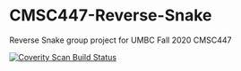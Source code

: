 # CMSC447-Reverse-Snake
Reverse Snake group project for UMBC Fall 2020 CMSC447

[![Coverity Scan Build Status](https://scan.coverity.com/projects/22324/badge.svg)](https://scan.coverity.com/projects/cmsc447-ekans)
